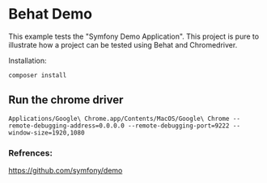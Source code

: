 Behat Demo 
========================

This example tests the "Symfony Demo Application". This project is pure to illustrate how a project can be tested using 
Behat and Chromedriver.

Installation:
```shell
composer install
```

## Run the chrome driver
```shell
Applications/Google\ Chrome.app/Contents/MacOS/Google\ Chrome --remote-debugging-address=0.0.0.0 --remote-debugging-port=9222 --window-size=1920,1080
```



### Refrences:
https://github.com/symfony/demo

